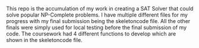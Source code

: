 This repo is the accumulation of my work in creating a SAT Solver that could solve popular NP-Complete problems. I have multiple different files for my progress with my final submission being the skeletoncode file. All the other finals were simply used for local testing before the final submission of my code. The coursework had 4 different functions to develop which are shown in the skeletoncode file.
